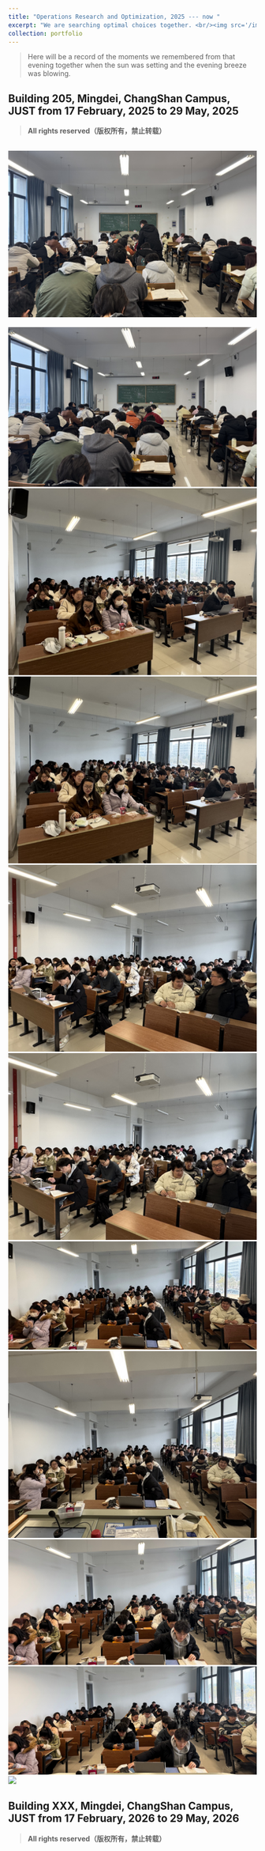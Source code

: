 ```yaml
---
title: "Operations Research and Optimization, 2025 --- now "
excerpt: "We are searching optimal choices together. <br/><img src='/images/oro.png'>"
collection: portfolio  
---
```


> Here will be a record of the moments we remembered from that evening together when the sun was setting and the evening breeze was blowing.




## Building 205, Mingdei, ChangShan Campus, JUST from 17 February, 2025 to 29 May, 2025
> **All rights reserved（版权所有，禁止转载）**        

<br/><img src='/images/oro2025/oro2501.jpeg'>     
<br/><img src='/images/oro2025/oro2502.jpeg'>
<br/><img src='/images/oro2025/oro2503.jpeg'>
<br/><img src='/images/oro2025/oro2504.jpeg'>
<br/><img src='/images/oro2025/oro2505.jpeg'>
<br/><img src='/images/oro2025/oro2506.jpeg'>
<br/><img src='/images/oro2025/oro2507.jpeg'>
<br/><img src='/images/oro2025/oro2508.jpeg'>
<br/><img src='/images/oro2025/oro2509.jpeg'>
<br/><img src='/images/oro2025/oro2510.jpeg'>
<br/><img src='/images/oro2025/oro25011.jpeg'>


## Building XXX, Mingdei, ChangShan Campus, JUST from 17 February, 2026 to 29 May, 2026
> **All rights reserved（版权所有，禁止转载）**     

